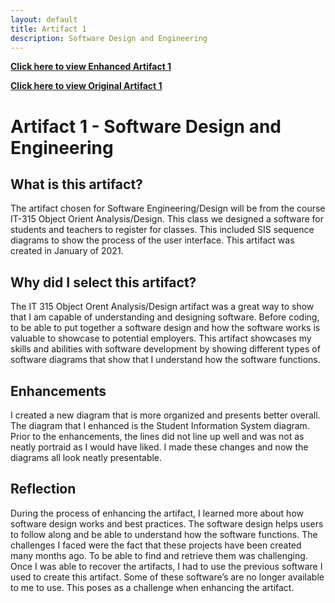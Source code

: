 ```yaml
---
layout: default
title: Artifact 1
description: Software Design and Engineering
---
```


[**Click here to view Enhanced Artifact 1**](https://github.com/Matt87c/Matt87c.github.io/tree/main/Artifacts/artifact1)

[**Click here to view Original Artifact 1**](https://github.com/Matt87c/Matt87c.github.io/tree/main/originalArtifact1)

# Artifact 1 - Software Design and Engineering
## What is this artifact?
The artifact chosen for Software Engineering/Design will be from the course IT-315 Object Orient Analysis/Design.  This class we designed a software for students and teachers to register for classes.  This included SIS sequence diagrams to show the process of the user interface.   This artifact was created in January of 2021.  

## Why did I select this artifact?
The IT 315 Object Orent Analysis/Design artifact was a great way to show that I am capable of understanding and designing software.  Before coding, to be able to put together a software design and how the software works is valuable to showcase to potential employers.  This artifact showcases my skills and abilities with software development by showing different types of software diagrams that show that I understand how the software functions.    

## Enhancements
I created a new diagram that is more organized and presents better overall.  The diagram that I enhanced is the Student Information System diagram.  Prior to the enhancements, the lines did not line up well and was not as neatly portraid as I would have liked.  I made these changes and now the diagrams all look neatly presentable.

## Reflection
During the process of enhancing the artifact, I learned more about how software design works and best practices.  The software design helps users to follow along and be able to understand how the software functions.  The challenges I faced were the fact that these projects have been created many months ago.  To be able to find and retrieve them was challenging.  Once I was able to recover the artifacts, I had to use the previous software I used to create this artifact.  Some of these software’s are no longer available to me to use.  This poses as a challenge when enhancing the artifact.
